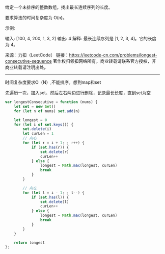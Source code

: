 给定一个未排序的整数数组，找出最长连续序列的长度。

要求算法的时间复杂度为 O(n)。

示例:

输入: [100, 4, 200, 1, 3, 2] 输出: 4 解释: 最长连续序列是 [1, 2, 3, 4]。它的长度为 4。

来源：力扣（LeetCode） 链接：<https://leetcode-cn.com/problems/longest-consecutive-sequence> 著作权归领扣网络所有。商业转载请联系官方授权，非商业转载请注明出处。

--------------------------------------------------------------------------------

时间复杂度要求O（N）,不能排序，想到map和set

先遍历一次，加入set，然后左右两边进行删除，记录最长长度，直到set为空

```javascript
var longestConsecutive = function (nums) {
    let set = new Set()
    for (let n of nums) set.add(n)

    let longest = 0
    for (let i of set.keys()) {
        set.delete(i)
        let curLen = 1
        // 向右
        for (let r = i + 1; ; r++) {
            if (set.has(r)) {
                set.delete(r)
                curLen++
            } else {
                longest = Math.max(longest, curLen)
                break
            }
        }

        // 向左
        for (let l = i - 1; ; l--) {
            if (set.has(l)) {
                set.delete(l)
                curLen++
            } else {
                longest = Math.max(longest, curLen)
                break
            }
        }
    }

    return longest
};
```

